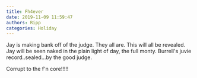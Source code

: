 ```yaml
---
title: Fh4ever
date: 2019-11-09 11:59:47
authors: Ripp
categories: Holiday
---
```


 Jay is making bank off of the judge.
They all are.
This will all be revealed.
Jay will be seen naked in the plain light of day, the full monty.
Burrell's juvie record..sealed...by the good judge.

Corrupt to the f'n core!!!!!